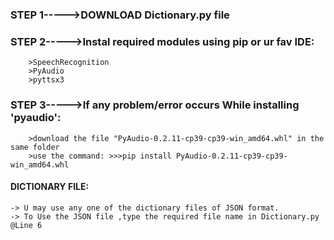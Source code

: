 ### STEP 1----->DOWNLOAD Dictionary.py file


### STEP 2----->Instal required modules using pip or ur fav IDE:
		>SpeechRecognition
		>PyAudio
		>pyttsx3
### STEP 3----->If any problem/error occurs While installing 'pyaudio':
		>download the file "PyAudio-0.2.11-cp39-cp39-win_amd64.whl" in the same folder
		>use the command: >>>pip install PyAudio-0.2.11-cp39-cp39-win_amd64.whl

#### DICTIONARY FILE:
	-> U may use any one of the dictionary files of JSON format.
	-> To Use the JSON file ,type the required file name in Dictionary.py @Line 6
